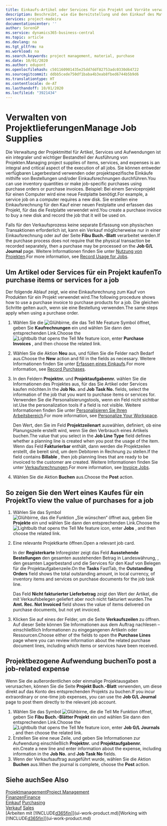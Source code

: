 ```yaml
---
title: Einkaufs-Artikel oder Services für ein Projekt und Vorräte verwalten| Microsoft Docs
description: Beschreibt, wie die Bereitstellung und den Einkauf des Materials und Servicearten in Projekten verwaltet wird.
services: project-madeira
documentationcenter: ''
author: SorenGP
ms.service: dynamics365-business-central
ms.topic: article
ms.devlang: na
ms.tgt_pltfrm: na
ms.workload: na
ms.search.keywords: project management, material, purchase
ms.date: 10/01/2020
ms.author: edupont
ms.openlocfilehash: c501160901435e25dd7ddf82753adc0330d64722
ms.sourcegitcommit: ddbb5cede750df1baba4b3eab8fbed6744b5b9d6
ms.translationtype: HT
ms.contentlocale: de-AT
ms.lasthandoff: 10/01/2020
ms.locfileid: "3921434"
---
```

# <a name="manage-job-supplies"></a><span data-ttu-id="dba3a-103">Verwalten von Projektlieferungen</span><span class="sxs-lookup"><span data-stu-id="dba3a-103">Manage Job Supplies</span></span>
<span data-ttu-id="dba3a-104">Die Verwaltung der Projektmittel für Artikel, Services und Aufwendungen ist ein integraler und wichtiger Bestandteil der Ausführung von Projekten.</span><span class="sxs-lookup"><span data-stu-id="dba3a-104">Managing project supplies of items, services, and expenses is an integral and critical aspect of the execution of all jobs.</span></span> <span data-ttu-id="dba3a-105">Sie können entweder verfügbaren Lagerbestand verwenden oder projektspezifische Einkäufe mithilfe von Bestellungen und/oder Einkaufsrechnungen durchführen.</span><span class="sxs-lookup"><span data-stu-id="dba3a-105">You can use inventory quantities or make job-specific purchases using purchase orders or purchase invoices.</span></span> <span data-ttu-id="dba3a-106">Beispiel: Bei einem Serviceprojekt für einen Computer wird eine neue Festplatte benötigt.</span><span class="sxs-lookup"><span data-stu-id="dba3a-106">For example, a service job on a computer requires a new disk.</span></span> <span data-ttu-id="dba3a-107">Sie erstellen eine Einkaufsrechnung für den Kauf einer neuen Festplatte und erfassen das Projekt, für das die Festplatte verwendet wird.</span><span class="sxs-lookup"><span data-stu-id="dba3a-107">You create a purchase invoice to buy a new disk and record the job that it will be used on.</span></span>

<span data-ttu-id="dba3a-108">Falls für den Verkaufsprozess keine separate Erfassung von physischen Transaktionen erforderlich ist, kann ein Verkauf möglicherweise nur in einer Einkaufsrechnung oder auf der Seite **Fibu Buch.-Blatt** verarbeitet werden.</span><span class="sxs-lookup"><span data-stu-id="dba3a-108">If the purchase process does not require that the physical transaction be recorded separately, then a purchase may be processed on the **Job G/L Journal** page.</span></span> <span data-ttu-id="dba3a-109">Weitere Informationen finden Sie unter [Nutzung von Projekten](projects-how-record-job-usage.md).</span><span class="sxs-lookup"><span data-stu-id="dba3a-109">For more information, see [Record Usage for Jobs](projects-how-record-job-usage.md).</span></span>

## <a name="to-purchase-items-or-services-for-a-job"></a><span data-ttu-id="dba3a-110">Um Artikel oder Services für ein Projekt kaufen</span><span class="sxs-lookup"><span data-stu-id="dba3a-110">To purchase items or services for a job</span></span>
<span data-ttu-id="dba3a-111">Der folgende Ablauf zeigt, wie eine Einkaufsrechnung zum Kauf von Produkten für ein Projekt verwendet wird.</span><span class="sxs-lookup"><span data-stu-id="dba3a-111">The following procedure shows how to use a purchase invoice to purchase products for a job.</span></span> <span data-ttu-id="dba3a-112">Die gleichen Schritte gelten auch, wenn sie eine Bestellung verwenden.</span><span class="sxs-lookup"><span data-stu-id="dba3a-112">The same steps apply when using a purchase order.</span></span>  

1. <span data-ttu-id="dba3a-113">Wählen Sie die ![Glühbirne, die das Tell Me Feature](media/ui-search/search_small.png "Tell Me-Funktion") Symbol öffnet, geben Sie **Kaufrechnungen** ein und wählen Sie dann den entsprechenden Link.</span><span class="sxs-lookup"><span data-stu-id="dba3a-113">Choose the ![Lightbulb that opens the Tell Me feature](media/ui-search/search_small.png "Tell me what you want to do") icon, enter **Purchase Invoices** , and then choose the related link.</span></span>  
2. <span data-ttu-id="dba3a-114">Wählen Sie die Aktion **Neu** aus, und füllen Sie die Felder nach Bedarf aus.</span><span class="sxs-lookup"><span data-stu-id="dba3a-114">Choose the **New** action and fill in the fields as necessary.</span></span> <span data-ttu-id="dba3a-115">Weitere Informationen finden Sie unter [Erfassen eines Einkaufs](purchasing-how-record-purchases.md).</span><span class="sxs-lookup"><span data-stu-id="dba3a-115">For more information, see [Record Purchases](purchasing-how-record-purchases.md).</span></span>
3. <span data-ttu-id="dba3a-116">In den Feldern **Projektnr.** und **Projektaufgabennr.** wählen Sie die Informationen des Projektes aus, für das Sie Artikel oder Services kaufen möchten.</span><span class="sxs-lookup"><span data-stu-id="dba3a-116">In the **Job No.** and **Job Task No.** fields, select the information of the job that you want to purchase items or services for.</span></span> <span data-ttu-id="dba3a-117">Verwenden Sie die Personalisierungstools, wenn ein Feld nicht sichtbar ist.</span><span class="sxs-lookup"><span data-stu-id="dba3a-117">Use the personalization tools if a field is not visible.</span></span> <span data-ttu-id="dba3a-118">Weitere Informationen finden Sie unter [Personalisieren Sie Ihren Arbeitsbereich](ui-personalization-user.md).</span><span class="sxs-lookup"><span data-stu-id="dba3a-118">For more information, see [Personalize Your Workspace](ui-personalization-user.md).</span></span>

    <span data-ttu-id="dba3a-119">Den Wert, den Sie im Feld **Projektzeilenart** auswählen, definiert, ob eine Planungszeile erstellt wird, wenn Sie den Verbrauch eines Artikels buchen.</span><span class="sxs-lookup"><span data-stu-id="dba3a-119">The value that you select in the **Job Line Type** field defines whether a planning line is created when you post the usage of the item.</span></span> <span data-ttu-id="dba3a-120">Wenn das Feld **Fakturierbar** enthält, dann werden die Projektzeilen erstellt, die bereit sind, um dem Debitoren in Rechnung zu stellen.</span><span class="sxs-lookup"><span data-stu-id="dba3a-120">If the field contains **Billable** , then job planning lines that are ready to be invoiced to the customer are created.</span></span> <span data-ttu-id="dba3a-121">Weitere Informationen finden Sie unter [Verkaufsrechnungen](projects-how-invoice-jobs.md).</span><span class="sxs-lookup"><span data-stu-id="dba3a-121">For more information, see [Invoice Jobs](projects-how-invoice-jobs.md).</span></span>
4. <span data-ttu-id="dba3a-122">Wählen Sie die Aktion **Buchen** aus.</span><span class="sxs-lookup"><span data-stu-id="dba3a-122">Choose the **Post** action.</span></span>

## <a name="to-view-the-value-of-purchases-for-a-job"></a><span data-ttu-id="dba3a-123">So zeigen Sie den Wert eines Kaufes für ein Projekt</span><span class="sxs-lookup"><span data-stu-id="dba3a-123">To view the value of purchases for a job</span></span>
1. <span data-ttu-id="dba3a-124">Wählen Sie das Symbol ![Glühbirne, das die Funktion „Sie wünschen“ öffnet](media/ui-search/search_small.png "Tell Me-Funktion") aus, geben Sie **Projekte** ein und wählen Sie dann den entsprechenden Link.</span><span class="sxs-lookup"><span data-stu-id="dba3a-124">Choose the ![Lightbulb that opens the Tell Me feature](media/ui-search/search_small.png "Tell me what you want to do") icon, enter **Jobs** , and then choose the related link.</span></span>
2. <span data-ttu-id="dba3a-125">Eine relevante Projektkarte öffnen.</span><span class="sxs-lookup"><span data-stu-id="dba3a-125">Open a relevant job card.</span></span>

    <span data-ttu-id="dba3a-126">In der **Registerkarte** Inforegister zeigt das Feld **Ausstehende Bestellungen** den gesamten ausstehenden Betrag in Landeswährung, , den gesamten Lagerbestand und die Services für den Kauf von Belegen für die Projektaufgabenzeile.</span><span class="sxs-lookup"><span data-stu-id="dba3a-126">On the **Tasks** FastTab, the **Outstanding Orders** field shows the total outstanding amount, in local currency, of inventory items and services on purchase documents for the job task line.</span></span>  

    <span data-ttu-id="dba3a-127">Das Feld **Nicht fakturierter Lieferbetrag** zeigt den Wert der Artikel, die mit Verkaufsbelegen geliefert aber noch nicht fakturiert wurden.</span><span class="sxs-lookup"><span data-stu-id="dba3a-127">The **Amt. Rec. Not Invoiced** field shows the value of items delivered on purchase documents, but not yet invoiced.</span></span>  
3. <span data-ttu-id="dba3a-128">Klicken Sie auf eines der Felder, um die Seite **Verkaufszeilen** zu öffnen. Auf dieser Seite können Sie Informationen aus dem Auftrag nachlesen – einschließlich Informationen zu eingegangenen Artikeln oder Ressourcen.</span><span class="sxs-lookup"><span data-stu-id="dba3a-128">Choose either of the fields to open the **Purchase Lines** page where you can review information about the related purchase document lines, including which items or services have been received.</span></span>

## <a name="to-post-a-job-related-expense"></a><span data-ttu-id="dba3a-129">Projektbezogene Aufwendung buchen</span><span class="sxs-lookup"><span data-stu-id="dba3a-129">To post a job-related expense</span></span>
<span data-ttu-id="dba3a-130">Wenn Sie die außerordentlichen oder einmalige Projektausgaben verursachen, können Sie die Seite **Projekt Buch.-Blatt** verwenden, um diese direkt auf das Konto des entsprechenden Projekts zu buchen.</span><span class="sxs-lookup"><span data-stu-id="dba3a-130">If you incur extraordinary or one-time job expenses, you can use the **Job G/L Journal** page to post them directly to the relevant job account.</span></span>

1. <span data-ttu-id="dba3a-131">Wählen Sie das Symbol ![Glühbirne, die die Tell Me Funktion öffnet](media/ui-search/search_small.png "Tell Me-Funktion"), geben Sie **Fibu Buch.-Blätter Projekt** ein und wählen Sie dann den entsprechenden Link.</span><span class="sxs-lookup"><span data-stu-id="dba3a-131">Choose the ![Lightbulb that opens the Tell Me feature](media/ui-search/search_small.png "Tell me what you want to do") icon, enter **Job G/L Journals** , and then choose the related link.</span></span>  
2. <span data-ttu-id="dba3a-132">Erstellen Sie eine neue Zeile, und geben Sie Informationen zur Aufwendung einschließlich  **Projektnr.** und **Projektaufgabennr.** ein.</span><span class="sxs-lookup"><span data-stu-id="dba3a-132">Create a new line and enter information about the expense, including information in the **Job No.** and **Job Task No** fields.</span></span>  
3. <span data-ttu-id="dba3a-133">Wenn der Verkaufsauftrag ausgeführt wurde, wählen Sie die Aktion **Buchen** aus.</span><span class="sxs-lookup"><span data-stu-id="dba3a-133">When the journal is complete, choose the **Post** action.</span></span>

## <a name="see-also"></a><span data-ttu-id="dba3a-134">Siehe auch</span><span class="sxs-lookup"><span data-stu-id="dba3a-134">See Also</span></span>
[<span data-ttu-id="dba3a-135">Projektmanagement</span><span class="sxs-lookup"><span data-stu-id="dba3a-135">Project Management</span></span>](projects-manage-projects.md)  
[<span data-ttu-id="dba3a-136">Finanzen</span><span class="sxs-lookup"><span data-stu-id="dba3a-136">Finance</span></span>](finance.md)  
<span data-ttu-id="dba3a-137">[Einkauf](purchasing-manage-purchasing.md)       </span><span class="sxs-lookup"><span data-stu-id="dba3a-137">[Purchasing](purchasing-manage-purchasing.md)       </span></span>  
<span data-ttu-id="dba3a-138">[Verkauf](sales-manage-sales.md)    </span><span class="sxs-lookup"><span data-stu-id="dba3a-138">[Sales](sales-manage-sales.md)    </span></span>  
<span data-ttu-id="dba3a-139">[Arbeiten mit [!INCLUDE[d365fin](includes/d365fin_md.md)]](ui-work-product.md)</span><span class="sxs-lookup"><span data-stu-id="dba3a-139">[Working with [!INCLUDE[d365fin](includes/d365fin_md.md)]](ui-work-product.md)</span></span>  
